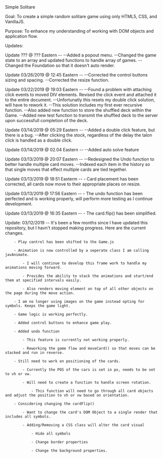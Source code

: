 Simple Solitare

Goal: To create a simple random solitare game using only HTML5, CSS, and VanillaJS.

Purpose: To enhance my understanding of working with DOM objects and application flow.

Updates:


Update ??? @ ??? Eastern --
    --Added a popout menu.
    --Changed the game state to an array and updated functions to handle array of games.
    --Changed the Foundation so that it doesn't auto render.

Update 03/26/2019 @ 12:45 Eastern --
    --Corrected the control buttons sizing and spacing.
    --Corrected the resize function.

Update 03/22/2019 @ 19:03 Eastern --
    --Found a problem with attaching click events to moved DIV elements. Revised the click event and attached
      it to the entire document.
    --Unfortunatly this resets my double click solution, will have to rework it.
    --This solution includes my first ever recursive function.
    --Also added new function to store the shuffled deck within the Game.
    --Added new test function to transmit the shuffled deck to the server upon successfull completion of the deck.

Update 03/14/2019 @ 05:29 Eastern --
    --Added a double click feature, but there is a bug.
    --After clicking the stock, regardless of the delay the talon click is handled as a double click.

Update 03/14/2019 @ 02.04 Eastern --
    --Added auto solve feature

Update 03/13/2019 @ 20:07 Eastern --
    --Redesigned the Undo function to better handle multiple card moves.
    --Indexed each item in the history so that single moves that effect multiple cards are tied tegether.

Update 03/13/2019 @ 18:51 Easterm --
    - Card placement has been corrected, all cards now move to their appropriate places on resize.

Update 03/13/2019 @ 17:56 Eastern --
    - The undo function has been perfected and is working properly, will perform more testing as I continue development.

Update 03/13/2019 @ 16:35 Eastern --
    - The card.flip() has been simplified.

Update: 03/12/2019 --
    It's been a few months since I have updated this repository, but I havn't stopped making progress. Here are the current changes.
    
        - Play control has been shifted to the Game.js
        
        - Animation is now controlled by a seperate class I am calling javAnimate.
        
            - I will continue to develop this frame work to handle my animations moving forward.
            
            - Provides the ability to stack the animations and start/end them at specified intervals easily.
            
            - Also renders moving element on top of all other objects on the page during the move action.
            
        - I am no longer using images on the game instead opting for symbols. Keeps the game light.
        
        - Game logic is working perfectly.
        
        - Added control buttons to enhance game play.
        
        - Added undo function
        
            - This feature is currently not working properly.
            
            - Reworking the game flow and moveCard() so that moves can be stacked and run in reverse.
            
        - Still need to work on positioning of the cards.
        
            - Currently the POS of the cars is set in px, needs to be set to vh or vw.
            
            - Will need to create a function to handle screen rotation.
            
                - This function will need to go through all card objects and adjust the position to vh or vw based on orientation.
                
        - Considering changing the cardFlip()
        
            - Want to change the card's DOM Object to a single render that includes all symbols.
            
            - Adding/Removing a CSS class will alter the card visual
            
                - Hide all symbols
                
                - Change border properties
                
                - Change the background properties.
